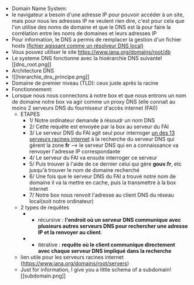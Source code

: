 - Domain Name System: 
- le navigateur a besoin d'une adresse IP pour pouvoir accéder à un site, mais pour nous les adresses IP ne veulent rien dire, c'est pour cela que l'on utilise des noms de domaine et  que le DNS est là pour faire la corrélation entre les noms de domaines et leurs adresses IP
- Pour information, le DNS a permis de remplacer la gestion d'un fichier hosts [(fichier agissant comme un résolveur DNS local)](https://www.it-connect.fr/le-fichier-hosts-de-windows-cest-quoi/)
- Vous pouvez utiliser le site https://www.iana.org/domains/root/db
- Le systeme DNS fonctionne avec la hioérarchie DNS suivante![[dns_root.png]]
- Architecture DNS
- ![[hierarchie_dns_principe.png]]
- Domaine de premier niveau (TLD): ceux juste après la racine
- Fonctionnement:
- Lorsque nous nous connectons à notre box et que nous entrons un nom de domaine notre box va agir comme un proxy DNS (elle connait au moins 2 serveurs DNS du fournisseur d'accès internet (FAI))
	- ETAPES
		- 1/ Notre ordinateur demande à résoudr un nom DNS
		- 2/ Cette requête est envoyée par la box au serveur du FAI
		- 3/ Le serveur DNS du FAI agit seul pour interroger [un des 13 serveurs racines internet](https://fr.wikipedia.org/wiki/Serveur_racine_du_DNS) à la recherche du serveur DNS qui gèrent la zone **fr** --> le serveur DNS qui en a connaissance va renvoyer l'adresse IP correspondante
		- 4/ Le serveur du FAI va ensuite interroger ce serveur 
		- 5/ Puis trouver à l'aide de ce dernier celui qui gère **gouv.fr**, etc jusqu'à trouver le nom de domaine recherché
		- 6/ Une fois que le serveur DNS du FAI a trouvé notre nom de domaine il va la mettre en cache, puis la transmettre à la box internet
		- 7/ Notre box nous renvoit l'adresse au client DNS du réseau local(soit notre ordinateur)
	- 2 types de requêtes
		- - récursive : **l'endroit où un serveur DNS communique avec plusieurs autres serveurs DNS pour rechercher une adresse IP et la renvoyer au client**.
		- - itérative : **requête où le client communique directement avec chaque serveur DNS impliqué dans la recherche**
	- lien utile pour les serveurs racines internet (https://www.iana.org/domains/root/servers)
	- Just for information, I give you a little schema of a subdomain![[subdomain.png]]
